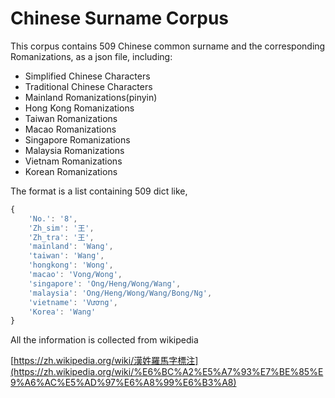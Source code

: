 # Chinese Surname Corpus

This corpus contains  509 Chinese common surname and the corresponding Romanizations, as a json file, including:

- Simplified Chinese Characters
- Traditional Chinese Characters
- Mainland Romanizations(pinyin)
- Hong Kong Romanizations
- Taiwan Romanizations
- Macao Romanizations
- Singapore Romanizations
- Malaysia Romanizations
- Vietnam Romanizations
- Korean Romanizations

The format is a list containing 509 dict like,

```jsx
{
	'No.': '8', 
	'Zh_sim': '王', 
	'Zh_tra': '王', 
	'mainland': 'Wang', 
	'taiwan': 'Wang', 
	'hongkong': 'Wong', 
	'macao': 'Vong/Wong', 
	'singapore': 'Ong/Heng/Wong/Wang', 
	'malaysia': 'Ong/Heng/Wong/Wang/Bong/Ng', 
	'vietname': 'Vương', 
	'Korea': 'Wang'
}
```

All the information is collected from wikipedia

[https://zh.wikipedia.org/wiki/漢姓羅馬字標注](https://zh.wikipedia.org/wiki/%E6%BC%A2%E5%A7%93%E7%BE%85%E9%A6%AC%E5%AD%97%E6%A8%99%E6%B3%A8)
